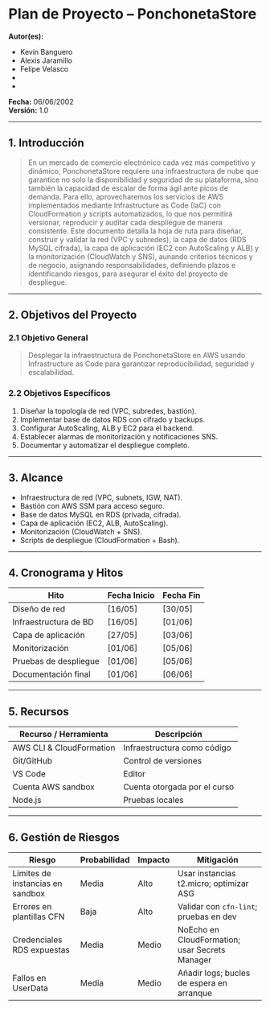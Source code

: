 # Plan de Proyecto – PonchonetaStore

**Autor(es):**
- Kevin Banguero 
- Alexis Jaramillo
- Felipe Velasco
-
-
**Fecha:** 06/06/2002  
**Versión:** 1.0  

---

## 1. Introducción

>En un mercado de comercio electrónico cada vez más competitivo y dinámico, PonchonetaStore requiere una infraestructura de nube que garantice no solo la disponibilidad y seguridad de su plataforma, sino también la capacidad de escalar de forma ágil ante picos de demanda. Para ello, aprovecharemos los servicios de AWS implementados mediante Infrastructure as Code (IaC) con CloudFormation y scripts automatizados, lo que nos permitirá versionar, reproducir y auditar cada despliegue de manera consistente. Este documento detalla la hoja de ruta para diseñar, construir y validar la red (VPC y subredes), la capa de datos (RDS MySQL cifrada), la capa de aplicación (EC2 con AutoScaling y ALB) y la monitorización (CloudWatch y SNS), aunando criterios técnicos y de negocio, asignando responsabilidades, definiendo plazos e identificando riesgos, para asegurar el éxito del proyecto de despliegue.

---

## 2. Objetivos del Proyecto

### 2.1 Objetivo General  
> Desplegar la infraestructura de PonchonetaStore en AWS usando Infrastructure as Code para garantizar reproducibilidad, seguridad y escalabilidad.

### 2.2 Objetivos Específicos  
1. Diseñar la topología de red (VPC, subredes, bastión).  
2. Implementar base de datos RDS con cifrado y backups.  
3. Configurar AutoScaling, ALB y EC2 para el backend.  
4. Establecer alarmas de monitorización y notificaciones SNS.  
5. Documentar y automatizar el despliegue completo.

---

## 3. Alcance

- Infraestructura de red (VPC, subnets, IGW, NAT).  
- Bastión con AWS SSM para acceso seguro.  
- Base de datos MySQL en RDS (privada, cifrada).  
- Capa de aplicación (EC2, ALB, AutoScaling).  
- Monitorización (CloudWatch + SNS).  
- Scripts de despliegue (CloudFormation + Bash).


---

## 4. Cronograma y Hitos

| Hito                  | Fecha Inicio | Fecha Fin |
|-----------------------|--------------|-----------|
| Diseño de red         | [16/05]      | [30/05]   |
| Infraestructura de BD | [16/05]      | [01/06]   |
| Capa de aplicación    | [27/05]      | [03/06]   |
| Monitorización        | [01/06]      | [05/06]   |
| Pruebas de despliegue | [01/06]      | [05/06]   |
| Documentación final   | [01/06]      | [06/06]   |

---

## 5. Recursos

| Recurso / Herramienta       | Descripción                  |
|-----------------------------|------------------------------| 
| AWS CLI & CloudFormation    | Infraestructura como código  |
| Git/GitHub                  | Control de versiones         |
| VS Code                     | Editor                       |
| Cuenta AWS sandbox          | Cuenta otorgada por el curso |
| Node.js                     | Pruebas locales              |

---

## 6. Gestión de Riesgos

| Riesgo                              | Probabilidad | Impacto | Mitigación                                    |
|-------------------------------------|--------------|---------|-----------------------------------------------|
| Límites de instancias en sandbox    | Media        | Alto    | Usar instancias t2.micro; optimizar ASG       |
| Errores en plantillas CFN           | Baja         | Alto    | Validar con `cfn-lint`; pruebas en dev        |
| Credenciales RDS expuestas          | Media        | Medio   | NoEcho en CloudFormation; usar Secrets Manager |
| Fallos en UserData                  | Media        | Medio   | Añadir logs; bucles de espera en arranque     |


```
